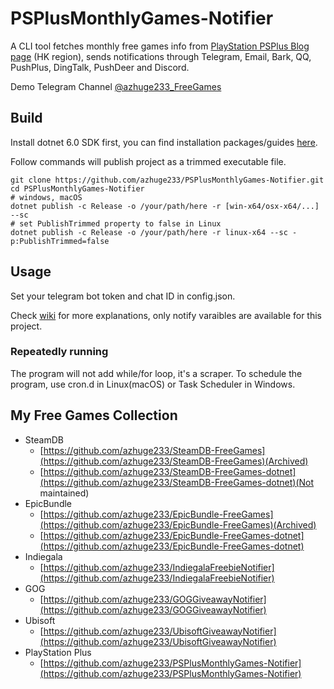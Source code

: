 # PSPlusMonthlyGames-Notifier

A CLI tool fetches monthly free games info from [PlayStation PSPlus Blog page](https://blog.zh-hant.playstation.com/category/ps-plus/) (HK region), sends notifications through Telegram, Email, Bark, QQ, PushPlus, DingTalk, PushDeer and Discord.

Demo Telegram Channel [@azhuge233_FreeGames](https://t.me/azhuge233_FreeGames)

## Build

Install dotnet 6.0 SDK first, you can find installation packages/guides [here](https://dotnet.microsoft.com/download).

Follow commands will publish project as a trimmed executable file.

```shell
git clone https://github.com/azhuge233/PSPlusMonthlyGames-Notifier.git
cd PSPlusMonthlyGames-Notifier
# windows, macOS
dotnet publish -c Release -o /your/path/here -r [win-x64/osx-x64/...] --sc
# set PublishTrimmed property to false in Linux
dotnet publish -c Release -o /your/path/here -r linux-x64 --sc -p:PublishTrimmed=false
```

## Usage

Set your telegram bot token and chat ID in config.json.

Check [wiki](https://github.com/azhuge233/SteamDB-FreeGames-dotnet/wiki/Config-Description) for more explanations, only notify varaibles are available for this project.

### Repeatedly running

The program will not add while/for loop, it's a scraper. To schedule the program, use cron.d in Linux(macOS) or Task Scheduler in Windows.

## My Free Games Collection

- SteamDB
    - [https://github.com/azhuge233/SteamDB-FreeGames](https://github.com/azhuge233/SteamDB-FreeGames)(Archived)
    - [https://github.com/azhuge233/SteamDB-FreeGames-dotnet](https://github.com/azhuge233/SteamDB-FreeGames-dotnet)(Not maintained)
- EpicBundle
    - [https://github.com/azhuge233/EpicBundle-FreeGames](https://github.com/azhuge233/EpicBundle-FreeGames)(Archived)
    - [https://github.com/azhuge233/EpicBundle-FreeGames-dotnet](https://github.com/azhuge233/EpicBundle-FreeGames-dotnet)
- Indiegala
    - [https://github.com/azhuge233/IndiegalaFreebieNotifier](https://github.com/azhuge233/IndiegalaFreebieNotifier)
- GOG
    - [https://github.com/azhuge233/GOGGiveawayNotifier](https://github.com/azhuge233/GOGGiveawayNotifier)
- Ubisoft
    - [https://github.com/azhuge233/UbisoftGiveawayNotifier](https://github.com/azhuge233/UbisoftGiveawayNotifier)
- PlayStation Plus
    - [https://github.com/azhuge233/PSPlusMonthlyGames-Notifier](https://github.com/azhuge233/PSPlusMonthlyGames-Notifier)
